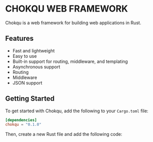 # CHOKQU WEB FRAMEWORK
Chokqu is a web framework for building web applications in Rust.

## Features
- Fast and lightweight
- Easy to use
- Built-in support for routing, middleware, and templating
- Asynchronous support
- Routing
- Middleware
- JSON support

## Getting Started
To get started with Chokqu, add the following to your `Cargo.toml` file:

```toml
[dependencies]
chokqu = "0.1.0"
```

Then, create a new Rust file and add the following code:
